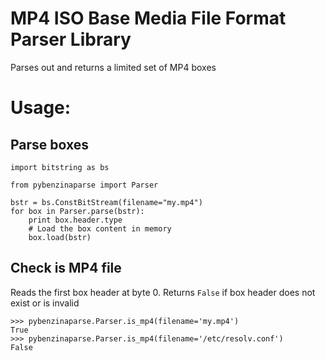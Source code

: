 # MP4 ISO Base Media File Format Parser Library

Parses out and returns a limited set of MP4 boxes

# Usage:

## Parse boxes

    import bitstring as bs

    from pybenzinaparse import Parser

    bstr = bs.ConstBitStream(filename="my.mp4")
    for box in Parser.parse(bstr):
        print box.header.type
        # Load the box content in memory
        box.load(bstr)

## Check is MP4 file
Reads the first box header at byte 0. Returns `False` if box header does not exist or is invalid

    >>> pybenzinaparse.Parser.is_mp4(filename='my.mp4')
    True
    >>> pybenzinaparse.Parser.is_mp4(filename='/etc/resolv.conf')
    False
